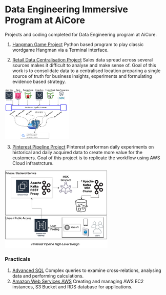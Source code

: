 # Data Engineering Immersive Program at AiCore
Projects and coding completed for Data Engineering program at AiCore.

1. [Hangman Game Project](./HangmanProject/)
Python based program to play classic wordgame Hangman via a Terminal interface.

2. [Retail Data Centralisation Project](./DataCentralisationProject/)
Sales data spread across several sources makes it difficult to analyse and make sense of.
Goal of this work is to consolidate data to a centralised location preparing a single source of truth
for business insights, experiments and formulating evidence based strategy.

<img src="DataCentralisationProject/_docs/data_processing_pipeline.png" width="200" style="text-align=center;">

3. [Pinterest Pipeline Project](./PinterestPipeline/)
Pinterest performsn daily experiments on historical and daily acquired data to create more value for the customers. Goal of this project is to replicate the workflow using AWS Cloud infrastrcture.

<img src="PinterestPipeline/_docs/pinterest_pipeline.png" width="320" style="text-align=center;">

### Practicals
1. [Advanced SQL](./AdvancedSQL/)
Complex queries to examine cross-relations, analysing data and performing calculations.
2. [Amazon Web Services AWS](./Aws/)
Creating and managing AWS EC2 instances, S3 Bucket and RDS database for applications.
